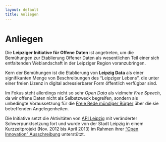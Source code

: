 ```yaml
---
layout: default
title: Anliegen
---
```


# Anliegen

Die <strong>Leipziger Initiative für Offene Daten</strong> ist angetreten, um
die Bemühungen zur Etablierung Offener Daten als wesentlichen Teil einer sich
entfaltenden Weblandschaft in der Leipziger Region voranzubringen.

Kern der Bemühungen ist die Etablierung von <strong>Leipzig Data</strong> als
einer signifikanten Menge von Beschreibungen des “Leipziger Lebens”, die unter
einer freien Lizenz in digital adressierbarer Form öffentlich verfügbar sind.

Im Fokus steht allerdings nicht so sehr <em>Open Data</em> als vielmehr
<em>Free Speech</em>, da wir offene Daten nicht als Selbstzweck begreifen,
sondern als unbedingte Voraussetzung für die <a href="Vision">Freie Rede
mündiger Bürger</a> über die sie betreffenden Angelegenheiten.

Die Initiative setzt die Aktivitäten von <a href="APILeipzig">API Leipzig</a>
mit veränderter Schwerpunktsetzung fort und wurde von der Stadt Leipzig in
einem Kurzzeitprojekt (Nov. 2012 bis April 2013) im Rahmen ihrer <a
href="http://leipzig-netz.de/index.php/LD.OpenInnovation-12">“Open Innovation”
Ausschreibung</a> unterstützt.

